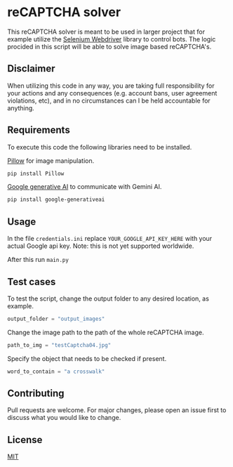 # reCAPTCHA solver

This reCAPTCHA solver is meant to be used in larger project that for example utilize the [Selenium Webdriver](https://www.selenium.dev/documentation/webdriver/) library to control bots. The logic procided in this script will be able to solve image based reCAPTCHA's.

## Disclaimer
When utilizing this code in any way, you are taking full responsibility for your actions and any consequences (e.g. account bans, user agreement violations, etc), and in no circumstances can I be held accountable for anything.

## Requirements
To execute this code the following libraries need to be installed.

[Pillow](https://pillow.readthedocs.io/en/stable/) for image manipulation.
```bash
pip install Pillow
```
[Google generative AI](https://github.com/GoogleCloudPlatform/generative-ai) to communicate with Gemini AI.
```bash
pip install google-generativeai
```

## Usage
In the file ```credentials.ini``` replace ```YOUR_GOOGLE_API_KEY_HERE``` with your actual Google api key. Note: this is not yet supported worldwide.

After this run ```main.py```

## Test cases
To test the script, change the output folder to any desired location, as example.
```python
output_folder = "output_images"
```
Change the image path to the path of the whole reCAPTCHA image.
```python
path_to_img = "testCaptcha04.jpg"
```
Specify the object that needs to be checked if present.
```python
word_to_contain = "a crosswalk"
```

## Contributing

Pull requests are welcome. For major changes, please open an issue first
to discuss what you would like to change.

## License

[MIT](https://choosealicense.com/licenses/mit/)